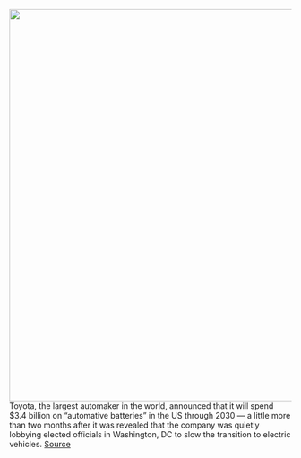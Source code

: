 <img src='https://cdn.vox-cdn.com/thumbor/LcAoczfw9V58ZQFA4CgOEpn4EXs=/0x0:2040x1360/1200x800/filters:focal(857x517:1183x843)/cdn.vox-cdn.com/uploads/chorus_image/image/70010944/akrales_180328_2351_0623.0.jpg' width='700px' /><br/>
Toyota, the largest automaker in the world, announced that it will spend $3.4 billion on “automative batteries” in the US through 2030 — a little more than two months after it was revealed that the company was quietly lobbying elected officials in Washington, DC to slow the transition to electric vehicles.
<a href='https://www.theverge.com/2021/10/18/22732641/toyota-ev-battery-factory-us-investment-spend-amount'> Source <a/>